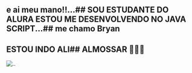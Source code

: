 ## e ai meu mano!!...## SOU ESTUDANTE DO ALURA ESTOU ME DESENVOLVENDO NO JAVA SCRIPT...## me chamo Bryan        
## ESTOU INDO ALI## ALMOSSAR 👳🏿‍♀️



![.](https://media.tenor.com/gf_-X6I29z8AAAAd/smurf-cat-smurf.gif).






